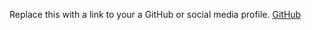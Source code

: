 Replace this with a link to your a GitHub or social media profile.
[GitHub](https://github.com/AlexL-GitHub/SecondRepo)
